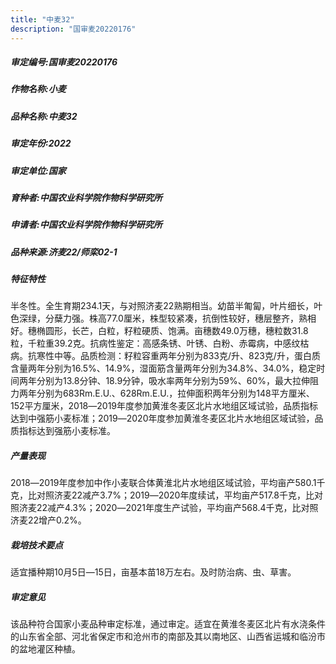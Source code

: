 ```yaml
---
title: "中麦32"
description: "国审麦20220176"
---
```

##### 审定编号:国审麦20220176

##### 作物名称:小麦

##### 品种名称:中麦32

##### 审定年份:2022

##### 审定单位:国家

##### 育种者:中国农业科学院作物科学研究所

##### 申请者:中国农业科学院作物科学研究所

##### 品种来源:济麦22/师栾02-1

##### 特征特性
半冬性。全生育期234.1天，与对照济麦22熟期相当。幼苗半匍匐，叶片细长，叶色深绿，分蘖力强。株高77.0厘米，株型较紧凑，抗倒性较好，穗层整齐，熟相好。穗椭圆形，长芒，白粒，籽粒硬质、饱满。亩穗数49.0万穗，穗粒数31.8粒，千粒重39.2克。抗病性鉴定：高感条锈、叶锈、白粉、赤霉病，中感纹枯病。抗寒性中等。品质检测：籽粒容重两年分别为833克/升、823克/升，蛋白质含量两年分别为16.5%、14.9%，湿面筋含量两年分别为34.8%、34.0%，稳定时间两年分别为13.8分钟、18.9分钟，吸水率两年分别为59%、60%，最大拉伸阻力两年分别为683Rm.E.U.、628Rm.E.U.，拉伸面积两年分别为148平方厘米、152平方厘米，2018―2019年度参加黄淮冬麦区北片水地组区域试验，品质指标达到中强筋小麦标准；2019―2020年度参加黄淮冬麦区北片水地组区域试验，品质指标达到强筋小麦标准。

##### 产量表现
2018―2019年度参加中作小麦联合体黄淮北片水地组区域试验，平均亩产580.1千克，比对照济麦22减产3.7%；2019―2020年度续试，平均亩产517.8千克，比对照济麦22减产4.3%；2020―2021年度生产试验，平均亩产568.4千克，比对照济麦22增产0.2%。

##### 栽培技术要点
适宜播种期10月5日―15日，亩基本苗18万左右。及时防治病、虫、草害。

##### 审定意见
该品种符合国家小麦品种审定标准，通过审定。适宜在黄淮冬麦区北片有水浇条件的山东省全部、河北省保定市和沧州市的南部及其以南地区、山西省运城和临汾市的盆地灌区种植。
